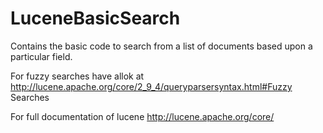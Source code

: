 LuceneBasicSearch
=================


Contains the basic code to search from a list of documents based upon a
particular field. 

For fuzzy searches have allok at
http://lucene.apache.org/core/2_9_4/queryparsersyntax.html#Fuzzy Searches

For full documentation of lucene
http://lucene.apache.org/core/
